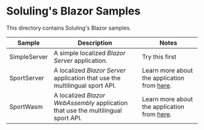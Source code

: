 # Soluling's Blazor Samples

This directory contains Soluling's Blazor samples.

| Sample       | Description                                                  | Notes                                                        |
| ------------ | ------------------------------------------------------------ | ------------------------------------------------------------ |
| SimpleServer | A simple localized *Blazor Server* application.              | Try this first                                               |
| SportServer  | A localized *Blazor Server* application that use the multilingual sport API. | Learn more about the application from [here](https://www.soluling.com/Help/WebSample/Index.htm). |
| SportWasm    | A localized *Blazor WebAssembly* application that use the multilingual sport API. | Learn more about the application from [here](https://www.soluling.com/Help/WebSample/Index.htm). |

